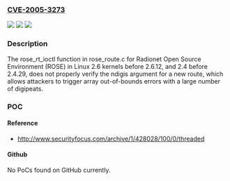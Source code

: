### [CVE-2005-3273](https://cve.mitre.org/cgi-bin/cvename.cgi?name=CVE-2005-3273)
![](https://img.shields.io/static/v1?label=Product&message=n%2Fa&color=blue)
![](https://img.shields.io/static/v1?label=Version&message=n%2Fa&color=blue)
![](https://img.shields.io/static/v1?label=Vulnerability&message=n%2Fa&color=brighgreen)

### Description

The rose_rt_ioctl function in rose_route.c for Radionet Open Source Environment (ROSE) in Linux 2.6 kernels before 2.6.12, and 2.4 before 2.4.29, does not properly verify the ndigis argument for a new route, which allows attackers to trigger array out-of-bounds errors with a large number of digipeats.

### POC

#### Reference
- http://www.securityfocus.com/archive/1/428028/100/0/threaded

#### Github
No PoCs found on GitHub currently.

